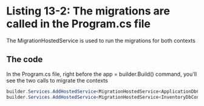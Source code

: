 # Listing 13-2: The migrations are called in the Program.cs file

The MigrationHostedService is used to run the migrations for both contexts

## The code

In the Program.cs file, right before the app = builder.Build() command, you'll see the two calls to migrate the contexts

```cs
builder.Services.AddHostedService<MigrationHostedService<ApplicationDbContext>>();
builder.Services.AddHostedService<MigrationHostedService<InventoryDbContext>>();
```  